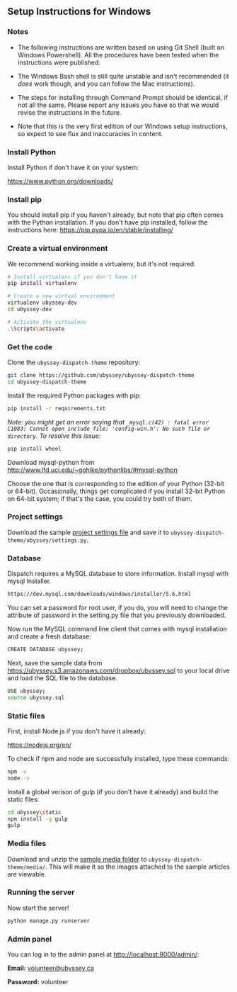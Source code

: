 ## Setup Instructions for Windows

### Notes

- The following instructions are written based on using Git Shell (built on Windows Powershell). All the procedures have been tested when the instructions were published. 

- The Windows Bash shell is still quite unstable and isn't recommended (it _does_ work though, and you can follow the Mac instructions).

- The steps for installing through Command Prompt should be identical, if not all the same. Please report any issues you have so that we would revise the instructions in the future.

- Note that this is the very first edition of our Windows setup instructions, so expect to see flux and inaccuracies in content.

### Install Python

Install Python if don't have it on your system:

https://www.python.org/downloads/

### Install pip

You should install pip if you haven't already, but note that pip often comes with the Python installation. If you don't have pip installed, follow the instructions here: https://pip.pypa.io/en/stable/installing/

### Create a virtual environment

We recommend working inside a virtualenv, but it's not required.

```bash
# Install virtualenv if you don't have it
pip install virtualenv

# Create a new virtual environment
virtualenv ubyssey-dev
cd ubyssey-dev

# Activate the virtualenv
.\Scripts\activate
```

### Get the code

Clone the `ubyssey-dispatch-theme` repository:

```bash
git clone https://github.com/ubyssey/ubyssey-dispatch-theme
cd ubyssey-dispatch-theme
```

Install the required Python packages with pip:

```bash
pip install -r requirements.txt
```

_Note: you might get an error saying that `_mysql.c(42) : fatal error C1083: Cannot open include file: 'config-win.h': No such file or directory`. To resolve this issue:_

```bash
pip install wheel
```

Download mysql-python from http://www.lfd.uci.edu/~gohlke/pythonlibs/#mysql-python

Choose the one that is corresponding to the edition of your Python (32-bit or 64-bit). Occasionally, things get complicated if you install 32-bit Python on 64-bit system; if that's the case, you could try both of them.

### Project settings

Download the sample [project settings file](https://ubyssey.s3.amazonaws.com/dropbox/settings.py) and save it to `ubyssey-dispatch-theme/ubyssey/settings.py`.

### Database

Dispatch requires a MySQL database to store information. Install mysql with mysql Installer.

```bash
https://dev.mysql.com/downloads/windows/installer/5.6.html
```

You can set a password for root user, if you do, you will need to change the attribute of password in the setting.py file that you previously downloaded.

Now run the MySQL command line client that comes with mysql installation and create a fresh database:

```bash
CREATE DATABASE ubyssey;
```

Next, save the sample data from https://ubyssey.s3.amazonaws.com/dropbox/ubyssey.sql to your local drive
and load the SQL file to the database.

```bash
USE ubyssey;
source ubyssey.sql
```

### Static files

First, install Node.js if you don't have it already:

https://nodejs.org/en/

To check if npm and node are successfully installed, type these commands:

```bash
npm -v
node -v
```

Install a global verison of gulp (if you don't have it already) and build the static files:

```bash
cd ubyssey\static
npm install -g gulp
gulp
```

### Media files

Download and unzip the [sample media folder](https://ubyssey.s3.amazonaws.com/dropbox/media.zip) to `ubyssey-dispatch-theme/media/`. This will make it so the images attached to the sample articles are viewable.

### Running the server

Now start the server!

```bash
python manage.py runserver
```

### Admin panel

You can log in to the admin panel at [http://localhost:8000/admin/](http://localhost:8000/admin/):

__Email:__ volunteer@ubyssey.ca

__Password:__ volunteer

